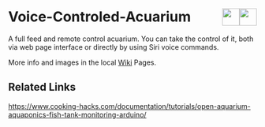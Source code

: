 
# Voice-Controled-Acuarium <a href="https://github.com/Alblahm/Voice-Controled-Acuarium/blob/master/README.es.md"><img src="https://github.com/Alblahm/Voice-Controled-Acuarium/blob/master/img/Flag_of_Spain.png" align="right" hspace="0" vspace="0" width="35px"></a> <a href="https://github.com/Alblahm/Voice-Controled-Acuarium/blob/master/README.en.md"><img src="https://github.com/Alblahm/Voice-Controled-Acuarium/blob/master/img/Flag_of_Union.png" align="right" hspace="0" vspace="0" width="35px"></a>
A full feed and remote control acuarium. You can take the control of it, both via web page interface or directly by using Siri voice commands.

More info and images in the local [Wiki](https://github.com/Alblahm/Voice-Controled-Acuarium/wiki) Pages.

## Related Links
https://www.cooking-hacks.com/documentation/tutorials/open-aquarium-aquaponics-fish-tank-monitoring-arduino/


